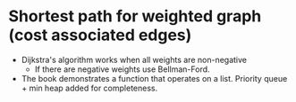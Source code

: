 # Shortest path for weighted graph (cost associated edges)

-   Dijkstra's algorithm works when all weights are non-negative
    -   If there are negative weights use Bellman-Ford.
-   The book demonstrates a function that operates on a list. Priority queue + min heap added for completeness.
